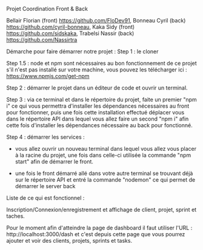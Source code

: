 Projet Coordination Front & Back

Bellair Florian (front) https://github.com/FloDev91, Bonneau Cyril (back) https://github.com/cyril-bonneau, Kaka Sidy (front) https://github.com/sidskaka, Trabelsi Nassir (back) https://github.com/Nassirtra

Démarche pour faire démarrer notre projet :
Step 1 : le cloner

Step 1.5 : node et npm sont nécessaires au bon fonctionnement de ce projet s'il n'est pas installé sur votre machine, vous pouvez les télécharger ici : https://www.npmjs.com/get-npm

Step 2 : démarrer le projet dans un éditeur de code et ouvrir un terminal.

Step 3 : via ce terminal et dans le répertoire du projet, faite un premier "npm i" ce qui vous permettra d'installer les dépendances nécessaires au front pour fonctionner, puis une fois cette installation effectué déplacer vous dans le répertoire API dans lequel vous allez faire un second "npm i" afin cette fois d'installer les dépendances nécessaire au back pour fonctionné.

Step 4 : démarrer les services :
- vous allez ouvrir un nouveau terminal dans lequel vous allez vous placer à la racine du projet, une fois dans celle-ci utilisée la commande "npm start" afin de démarrer le front.

- une fois le front démarré allé dans votre autre terminal se trouvant déjà sur le répertoire API et entré la commande "nodemon" ce qui permet de démarrer le server back

Liste de ce qui est fonctionnel :

Inscription/Connexion/enregistrement et affichage de client, projet, sprint et taches.

Pour le moment afin d'atteindre la page de dashboard il faut utiliser l'URL : http://localhost:3000/dash et c'est depuis cette page que vous pourrez ajouter et voir des clients, projets, sprints et tasks.
